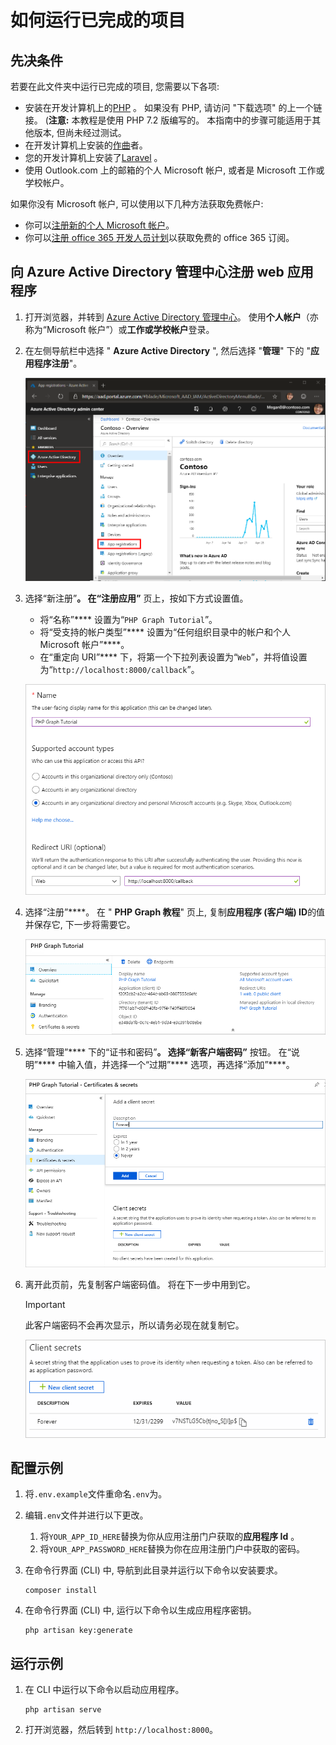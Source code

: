 # <a name="how-to-run-the-completed-project"></a>如何运行已完成的项目

## <a name="prerequisites"></a>先决条件

若要在此文件夹中运行已完成的项目, 您需要以下各项:

- 安装在开发计算机上的[PHP](http://php.net/downloads.php) 。 如果没有 PHP, 请访问 "下载选项" 的上一个链接。 (**注意:** 本教程是使用 PHP 7.2 版编写的。 本指南中的步骤可能适用于其他版本, 但尚未经过测试。
- 在开发计算机上安装的[作曲](https://getcomposer.org/)者。
- 您的开发计算机上安装了[Laravel](https://laravel.com/) 。
- 使用 Outlook.com 上的邮箱的个人 Microsoft 帐户, 或者是 Microsoft 工作或学校帐户。

如果你没有 Microsoft 帐户, 可以使用以下几种方法获取免费帐户:

- 你可以[注册新的个人 Microsoft 帐户](https://signup.live.com/signup?wa=wsignin1.0&rpsnv=12&ct=1454618383&rver=6.4.6456.0&wp=MBI_SSL_SHARED&wreply=https://mail.live.com/default.aspx&id=64855&cbcxt=mai&bk=1454618383&uiflavor=web&uaid=b213a65b4fdc484382b6622b3ecaa547&mkt=E-US&lc=1033&lic=1)。
- 你可以[注册 office 365 开发人员计划](https://developer.microsoft.com/office/dev-program)以获取免费的 office 365 订阅。

## <a name="register-a-web-application-with-the-azure-active-directory-admin-center"></a>向 Azure Active Directory 管理中心注册 web 应用程序

1. 打开浏览器，并转到 [Azure Active Directory 管理中心](https://aad.portal.azure.com)。 使用**个人帐户**（亦称为“Microsoft 帐户”）或**工作或学校帐户**登录。

1. 在左侧导航栏中选择 " **Azure Active Directory** ", 然后选择 "**管理**" 下的 "**应用程序注册**"。

    ![应用注册的屏幕截图 ](/tutorial/images/aad-portal-app-registrations.png)

1. 选择“新注册”****。 在“注册应用”**** 页上，按如下方式设置值。

    - 将“名称”**** 设置为“`PHP Graph Tutorial`”。
    - 将“受支持的帐户类型”**** 设置为“任何组织目录中的帐户和个人 Microsoft 帐户”****。
    - 在“重定向 URI”**** 下，将第一个下拉列表设置为“`Web`”，并将值设置为“`http://localhost:8000/callback`”。

    !["注册应用程序" 页的屏幕截图](/tutorial/images/aad-register-an-app.png)

1. 选择“注册”****。 在 " **PHP Graph 教程**" 页上, 复制**应用程序 (客户端) ID**的值并保存它, 下一步将需要它。

    ![新应用注册的应用程序 ID 的屏幕截图](/tutorial/images/aad-application-id.png)

1. 选择“管理”**** 下的“证书和密码”****。 选择“新客户端密码”**** 按钮。 在“说明”**** 中输入值，并选择一个“过期”**** 选项，再选择“添加”****。

    !["添加客户端密码" 对话框的屏幕截图](/tutorial/images/aad-new-client-secret.png)

1. 离开此页前，先复制客户端密码值。 将在下一步中用到它。

    > [!IMPORTANT]
    > 此客户端密码不会再次显示，所以请务必现在就复制它。

    ![新添加的客户端密码的屏幕截图](/tutorial/images/aad-copy-client-secret.png)

## <a name="configure-the-sample"></a>配置示例

1. 将`.env.example`文件重命名`.env`为。
1. 编辑`.env`文件并进行以下更改。
    1. 将`YOUR_APP_ID_HERE`替换为你从应用注册门户获取的**应用程序 Id** 。
    1. 将`YOUR_APP_PASSWORD_HERE`替换为你在应用注册门户中获取的密码。
1. 在命令行界面 (CLI) 中, 导航到此目录并运行以下命令以安装要求。

    ```Shell
    composer install
    ```

1. 在命令行界面 (CLI) 中, 运行以下命令以生成应用程序密钥。

    ```Shell
    php artisan key:generate
    ```

## <a name="run-the-sample"></a>运行示例

1. 在 CLI 中运行以下命令以启动应用程序。

    ```Shell
    php artisan serve
    ```

1. 打开浏览器，然后转到 `http://localhost:8000`。
